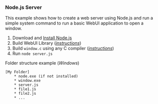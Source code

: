 ### Node.js Server

This example shows how to create a web server using Node.js and run a simple system command to run a basic WebUI application to open a window.

 1. Download and [Install Node.js](https://nodejs.org/en/download/)
 2. Build WebUI Library (*[instructions](https://github.com/alifcommunity/webui/tree/main/build)*)
 3. Build `window.c` using any C compiler (*[instructions](https://github.com/alifcommunity/webui/tree/main/examples/C)*)
 3. Run `node server.js`

Folder structure example (*Windows*)

    [My Folder]
	    * node.exe (if not installed)
	    * window.exe
	    * server.js
	    * file1.js
	    * file2.js
	    * ...

